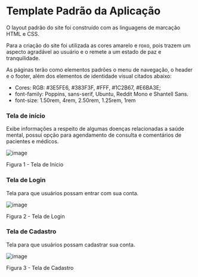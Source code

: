 # Template Padrão da Aplicação

O layout padrão do site foi construído com as linguagens de marcação HTML e CSS.

Para a criação do site foi utilizada as cores amarelo e roxo, pois trazem um aspecto agradável ao usuário e o remete a um estado de paz e tranquilidade.

As páginas terão como elementos padrões o menu de navegação, o header e o footer, além dos elementos de identidade visual citados abaixo:

<ul>
<li>Cores: RGB: #3E5FE6, #383F3F, #FFF, #1C2B67, #E6BA3E;</li>
<li>font-family: Poppins, sans-serif, Ubuntu, Reddit Mono e Shantell Sans.</li>
<li>font-size: 1.50rem, 4rem, 2.50rem, 1.25rem, 1rem </li>
</ul>

<h3><b>Tela de início</b></h3>
<p>Exibe informações a respeito de algumas doenças relacionadas a saúde mental, possui opção para agendamento de consulta e comentários de pacientes e médicos.</p>

  ![image](https://github.com/ICEI-PUC-Minas-PMV-ADS/pmv-ads-2024-e1-proj-web-t2-mentalhealth-project/assets/129456511/36135b20-9398-43f7-a5f4-4c8cf6805644)

  <figcaption> Figura 1 - Tela de Início

<h3><b>Tela de Login</b></h3>
<p>Tela para que usuários possam entrar com sua conta.</p>
  
  ![image](https://github.com/ICEI-PUC-Minas-PMV-ADS/pmv-ads-2024-e1-proj-web-t2-mentalhealth-project/assets/129456511/3cdde454-a7f9-4cfb-bd53-dbe9ee16ab33)

  <figcaption>Figura 2 - Tela de Login      

  <h3><b>Tela de Cadastro</b></h3>
<p>Tela para que usuários possam cadastrar sua conta.</p>

  ![image](https://github.com/ICEI-PUC-Minas-PMV-ADS/pmv-ads-2024-e1-proj-web-t2-mentalhealth-project/assets/129456511/ddbfcdb2-815d-49ab-9a35-26dc25406543)

  <figcaption>Figura 3 - Tela de Cadastro      


